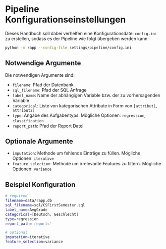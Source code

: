# Pipeline Konfigurationseinstellungen

Dieses Handbuch soll dabei verhelfen eine Konfigurationsdatei ```config.ini``` zu erstellen, sodass es der Pipeline wie folgt übergeben werden kann:

```bash
python -m rapp --config-file settings/pipeline/config.ini
```

## Notwendige Argumente

Die notwendigen Argumente sind:

- `filename`: Pfad der Datenbank
- `sql_filename`: Pfad der SQL Anfrage
- `label_name`: Name der abhängigen Variable bzw. der zu vorhersagenden Variable
- `categorical`: Liste von kategorischen Attribute in Form von `[attribut1, attribut2]` 
- `type`: Angabe des Aufgabentyps. Mögliche Optionen: `regression`, `classification`
- `report_path`: Pfad der Report Datei

## Optionale Argumente

- `imputation`: Methode um fehlende Einträge zu füllen. Mögliche Optionen: `iterative`
- `feature_selection`: Methode um irrelevante Features zu filtern. Mögliche Optionen: `variance`

## Beispiel Konfiguration

```bash
# required
filename=data/rapp.db
sql_filename=sql/CSFirstSemester.sql
label_name=AvgGrade
categorical=[Deutsch, Geschlecht]
type=regression
report_path='reports'

# optional
imputation=iterative
feature_selection=variance
```
